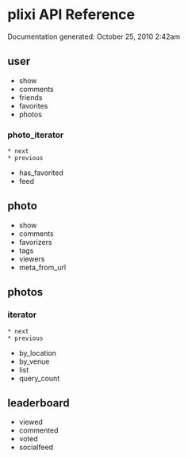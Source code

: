<h1>plixi API Reference</h1>
Documentation generated: October 25, 2010 2:42am

<h2>user</h2>

* show
* comments
* friends
* favorites
* photos

<h3>photo_iterator</h3>

	* next
	* previous
* has_favorited
* feed

<h2>photo</h2>

* show
* comments
* favorizers
* tags
* viewers
* meta_from_url

<h2>photos</h2>

<h3>iterator</h3>

	* next
	* previous
* by_location
* by_venue
* list
* query_count

<h2>leaderboard</h2>

* viewed
* commented
* voted
* socialfeed
